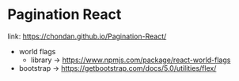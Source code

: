 # Pagination React

link: https://chondan.github.io/Pagination-React/

- world flags
	- library -> https://www.npmjs.com/package/react-world-flags
- bootstrap -> https://getbootstrap.com/docs/5.0/utilities/flex/